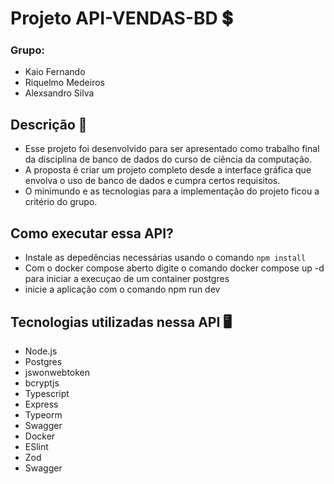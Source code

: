# Projeto API-VENDAS-BD 💲

### Grupo:

- Kaio Fernando
- Riquelmo Medeiros
- Alexsandro Silva

## Descrição 📝

- Esse projeto foi desenvolvido para ser apresentado como trabalho final da disciplina de banco de dados do curso de ciência da computação.
- A proposta é criar um projeto completo desde a interface gráfica que envolva o uso de banco de dados e cumpra certos requisitos.
- O minimundo e as tecnologias para a implementação do projeto ficou a critério do grupo.

## Como executar essa API?

- Instale as depedências necessárias usando o comando `npm install`
- Com o docker compose aberto digite o comando docker compose up -d para iniciar a execuçao de um container postgres
- inicie a aplicação com o comando npm run dev

## Tecnologias utilizadas nessa API 🖥️

- Node.js
- Postgres
- jswonwebtoken
- bcryptjs
- Typescript
- Express
- Typeorm
- Swagger
- Docker
- ESlint
- Zod
- Swagger
